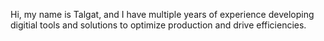 Hi, my name is Talgat, and I have multiple years of experience developing digitial tools and solutions to optimize production and drive efficiencies. 

<!---
tkopzhan/tkopzhan is a ✨ special ✨ repository because its `README.md` (this file) appears on your GitHub profile.
You can click the Preview link to take a look at your changes.
--->

